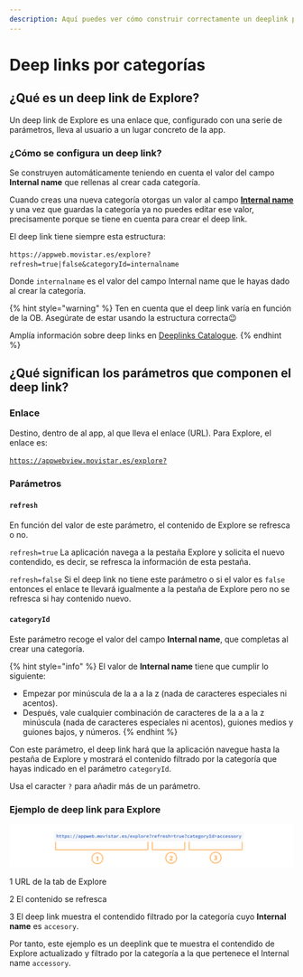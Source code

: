 ```yaml
---
description: Aquí puedes ver cómo construir correctamente un deeplink para Explore
---
```


# Deep links por categorías

## ¿Qué es un deep link de Explore?

Un deep link de Explore es una enlace que, configurado con una serie de parámetros, lleva al usuario a un lugar concreto de la app. 

### **¿Cómo se configura un deep link?**

Se construyen automáticamente teniendo en cuenta el valor del campo **Internal name** que rellenas al crear cada categoría.

Cuando creas una nueva categoría otorgas un valor al campo [**Internal name**](categoria/crear-categoria.md) y una vez que guardas la categoría ya no puedes editar ese valor, precisamente porque se tiene en cuenta para crear el deep link.

El deep link tiene siempre esta estructura:

`https://appweb.movistar.es/explore?refresh=true|false&categoryId=internalname`

Donde `internalname` es el valor del campo Internal name que le hayas dado al crear la categoría.

{% hint style="warning" %}
Ten en cuenta que el deep link varía en función de la OB. Asegúrate de estar usando la estructura correcta😉 

Amplía información sobre deep links en [Deeplinks Catalogue](https://tef-novum.gitbook.io/novum/develop/deeplinks-catalog).
{% endhint %}

## ¿Qué significan los parámetros que componen el deep link?

### Enlace

Destino, dentro de al app, al que lleva el enlace \(URL\). Para Explore, el enlace es:

[`https://appwebview.movistar.es/explore?`](https://appwebview.movistar.es/explore?)

### Parámetros

#### `refresh`

En función del valor de este parámetro, el contenido de Explore se refresca o no.

`refresh=true` La aplicación navega a la pestaña Explore y solicita el nuevo contendido, es decir, se refresca la información de esta pestaña.

`refresh=false` Si el deep link no tiene este parámetro o si el valor es `false` entonces el enlace te llevará igualmente a la pestaña de Explore pero no se refresca si hay contenido nuevo.

#### `categoryId`

Este parámetro recoge el valor del campo **Internal name**, que completas al crear una categoría.

{% hint style="info" %}
El valor de **Internal name** tiene que cumplir lo siguiente:

* Empezar por minúscula de la a a la z \(nada de caracteres especiales ni acentos\).
* Después, vale cualquier combinación de caracteres de la a a la z minúscula \(nada de caracteres especiales ni acentos\), guiones medios y guiones bajos, y números.
{% endhint %}

Con este parámetro, el deep link hará que la aplicación navegue hasta la pestaña de Explore y mostrará el contenido filtrado por la categoría que hayas indicado en el parámetro `categoryId`.

Usa el caracter `?` para añadir más de un parámetro.

### Ejemplo de deep link para Explore

![Ejemplo de deep link en Explore](.gitbook/assets/ejemplo_deep_link_explore.png)

1 URL de la tab de Explore

2 El contenido se refresca

3 El deep link muestra el contendido filtrado por la categoría cuyo **Internal name** es `accesory`.

Por tanto, este ejemplo es un deeplink que te muestra el contendido de Explore actualizado y filtrado por la categoría a la que pertenece el Internal name `accessory`.

